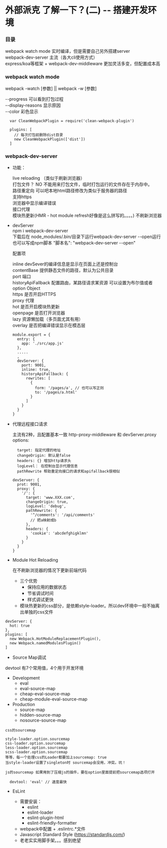 # 外部派克 了解一下？(二) -- 搭建开发环境

### 目录

webpack watch mode 实时编译，但是需要自己另外搭建server <br>
webpack-dev-server 主流（各大cli使用方式）<br>
express/koa等框架 + webpack-dev-middleware 更加灵活多变，但配置成本高<br>

### webpack watch mode

webpack -watch [参数] || webpack -w [参数] <br>

--progress 可以看到打包过程<br>
--display-reasons 显示原因 <br>
--color 彩色显示<br>

```
  var CleanWebpackPlugin = require('clean-webpack-plugin')

  plugins: [
    // 每次打包前删除dist目录
    new CleanWebpackPlugin(['dist'])
  ]
```

### webpack-dev-server

- 功能：

    live reloading （类似于刷新浏览器）<br>
    打包文件？ NO 不能用来打包文件，临时打包运行的文件存在于内存中。<br>
    路径重定向 可以吧本地html路径修改为类似于服务器的路径<br>
    支持https<br>
    浏览器中显示编译错误<br>
    接口代理<br>
    模块热更新(HMR - hot module refresh好像是这么拼写的。。。。) 不刷新浏览器<br>
  
- devServer<br>
  npm i webpack-dev-server<br>
  下载后在 node_modules/.bin/目录下运行webpack-dev-server --open运行<br>
  也可以写成npm脚本 "脚本名": "webpack-dev-server --open"<br>
  

  配置项 <br>

    inline devSever的编译信息是显示在页面上还是控制台<br>
    contentBase  提供静态文件的路径，默认为公共目录 <br>
    port  端口<br>
    historyApiFallback 配置路由，某路径请求某资源 可以设置为布尔值或者option Object<br>
    https 是否开启HTTPS<br>
    proxy 代理<br>
    hot 是否开启模块热更新<br>
    openpage 是否打开浏览器<br>
    lazy  资源懒加载（多页面尤其有用）<br>
    overlay 是否把编译错误显示在模态层<br>

  ```
  module.export = {
    entry: {
      app: './src/app.js'
    },
    .....
    ,
    devServer: {
      port: 9001,
      inline: true,
      historyApiFallback: {
        rewrites: [
          {
            form: '/pages/a', // 也可以写正则
            to: '/pages/a.html'
          }
        ]
      }
    }
  }
  ```

- 代理远程接口请求

    主流有2种，且配置基本一致  http-proxy-middleware 和 devServer.proxy <br>
    options: 
    ```
      target: 指定代理的地址
      changeOrigin: 默认是false
      headers: {} 增加http请求头
      logLevel： 在控制台显示代理信息
      pathRewrite 帮助重定向接口的请求和apifallback很相似
    ```

  ```
  devServer: {
    prot: 9001,
    proxy: {
      '/': {
        target: 'www.XXX.com',
        changeOrigin: true,
        logLevel: 'debug',
        pathRewrite: {
          '^/comments': '/api/comments'
          // 把a映射成b
        },
        headers: {
          'cookie': 'abcdefghigklmn'
        }
      }
    }
  }
  ```

- Module Hot Reloading

  在不刷新浏览器的情况下更新前端代码
  - 三个优势
    - 保持应用的数据状态
    - 节省调试时间
    - 样式调试更快
  - 模块热更新的css部分，是依赖style-loader。所以dev环境中一般不抽离出单独的css文件

```
devServer: {
  hot: true
},
plugins: [
  new Webpack.HotModuleReplacementPlugin(),
  new Webpack.namedModulesPlugin()
]
```

- Source Map调试

devtool 有7个常用值，4个用于开发环境

  - Development
    - eval
    - eval-source-map
    - cheap-eval-source-map
    - cheap-module-eval-source-map  
  - Production
    - source-map
    - hidden-source-map
    - nosource-source-map
```
css的sourcemap

style-loader.option.sourcemap
css-loader.option.sourcemap
less-loader.option.sourcemap
scss-loader.option.sourcemap
等等，每一个处理css的Loader都要加上sourcemap: true
当style-loader设置了singleton时 sourcemap会没用，冲突。坑！

js的sourcemap 如果用到了压缩js的插件，要在option里面提前把sourcemap选项打开
```

```
  devtool: 'eval' // 速度最快
```

- EsLint

  - 需要安装：
    - eslint
    - eslint-loader
    - eslint-plugin-html
    - eslint-friendly-formatter
  - webpack中配置 + .eslintrc.*文件
  - Javascript Standard Style (https://standardjs.com/)
  - 老老实实用脚手架。。。感到绝望
  